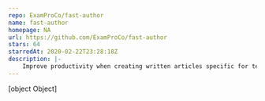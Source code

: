 ```yaml
---
repo: ExamProCo/fast-author
name: fast-author
homepage: NA
url: https://github.com/ExamProCo/fast-author
stars: 64
starredAt: 2020-02-22T23:28:18Z
description: |-
    Improve productivity when creating written articles specific for tech tutorials involving lots of screenshots.
---
```


[object Object]
